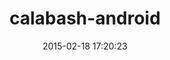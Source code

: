 ---
layout: post
title:  "calabash-android"
repo:   "calabash/calabash-android"
date:   2015-02-18 17:20:23
gemurl: http://github.com/calabash
---